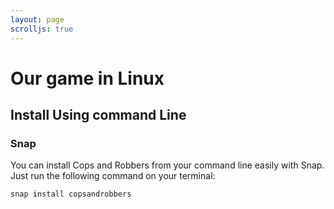 ```yaml
---
layout: page
scrolljs: true
---
```

# Our game in Linux 

## Install Using command Line

### Snap
You can install Cops and Robbers from your command line easily with Snap.
Just run the following command on your terminal:

```
snap install copsandrobbers
```